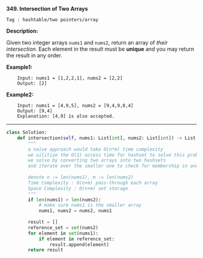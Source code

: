 **349. Intersection of Two Arrays**

```Tag : hashtable/two pointers/array```

**Description:**

Given two integer arrays ```nums1``` and ```nums2```, return an array of *their intersection*. Each element in the result must be **unique** and you may return the result in any order.

**Example1:**

        Input: nums1 = [1,2,2,1], nums2 = [2,2]
        Output: [2]
        
**Example2:**

        Input: nums1 = [4,9,5], nums2 = [9,4,9,8,4]
        Output: [9,4]
        Explanation: [4,9] is also accepted.

-----------

```python
class Solution:
    def intersection(self, nums1: List[int], nums2: List[int]) -> List[int]:
        """
        a naive approach would take O(n*m) time complexity
        we uilitize the O(1) access time for hashset to solve this problem
        we solve by converting two arrays into two hashsets
        and iterate over the smaller one to check for membership in another array
        
        denote n := len(nums1), m := len(nums2)
        Time Complexity : O(n+m) pass-through each array
        Space Complexity : O(n+m) set storage
        """
        if len(nums1) > len(nums2):
            # make sure nums1 is the smaller array
            nums1, nums2 = nums2, nums1
            
        result = []
        reference_set = set(nums2)
        for element in set(nums1):
            if element in reference_set:
                result.append(element)
        return result
```
